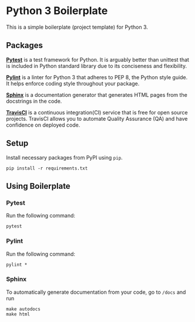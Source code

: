 # Python 3 Boilerplate
This is a simple boilerplate (project template) for Python 3.

## Packages

[**Pytest**](https://docs.pytest.org/en/latest/) is a test framework for Python. It is arguably better than unittest that is included in Python standard library due to its conciseness and flexibility.

[**Pylint**](https://www.pylint.org/) is a linter for Python 3 that adheres to PEP 8, the Python style guide. It helps enforce coding style throughout your package.

[**Sphinx**](http://www.sphinx-doc.org/en/master/) is a documentation generator that generates HTML pages from the docstrings in the code.

[**TravisCI**](https://travis-ci.org/) is a continuous integration(CI) service that is free for open source projects. TravisCI allows you to automate Quality Assurance (QA) and have confidence on deployed code.

## Setup

Install necessary packages from PyPI using `pip`.

```
pip install -r requirements.txt
```

## Using Boilerplate

### Pytest

Run the following command:

```
pytest
```

### Pylint

Run the following command:

```
pylint *
```

### Sphinx

To automatically generate documentation from your code, go to `/docs` and run

```
make autodocs
make html
```
